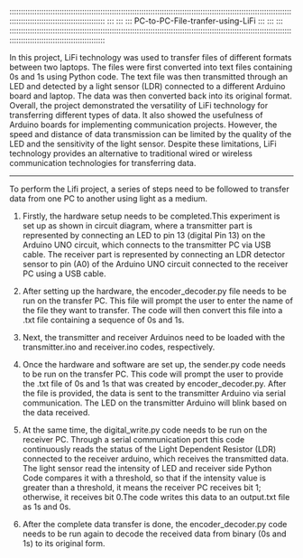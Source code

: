 


::::::::::::::::::::::::::::::::::::::::::::::::::::::::::::::::::::::::::::::::::::::::::::::::::::::::::::::::::::::::::::::::::::::::::::::::::::::::::::::::::::::
:::                                                                                                                                                                :::
:::                                                         PC-to-PC-File-tranfer-using-LiFi                                                                       :::
:::                                                                                                                                                                :::
::::::::::::::::::::::::::::::::::::::::::::::::::::::::::::::::::::::::::::::::::::::::::::::::::::::::::::::::::::::::::::::::::::::::::::::::::::::::::::::::::::::





In this project, LiFi technology was used to transfer files of different formats between two laptops. The files were first converted into text files containing 0s and 1s using Python code. The text file was then transmitted through an LED and detected by a light sensor (LDR) connected to a different Arduino board and laptop. The data was then converted back into its original format. Overall, the project demonstrated the versatility of LiFi technology for transferring different types of data. It also showed the usefulness of Arduino boards for implementing communication projects. However, the speed and distance of data transmission can be limited by the quality of the LED and the sensitivity of the light sensor. Despite these limitations, LiFi technology provides an alternative to traditional wired or wireless communication technologies for transferring data.




-------------------------------------------------------------------------------------------------------------------------------------------------------------------
  To perform the Lifi project, a series of steps need to be followed to transfer data from one PC to another using light as a medium. 

1. Firstly, the hardware setup needs to be completed.This experiment is set up as shown in circuit diagram, where a transmitter part is represented by connecting an LED to pin 13 (digital Pin 13) on the Arduino UNO circuit, which connects to the transmitter PC via USB cable. The receiver part is represented by connecting an LDR detector sensor to pin (A0) of the Arduino UNO circuit connected to the receiver PC using a USB cable.

2. After setting up the hardware, the encoder_decoder.py file needs to be run on the transfer PC. This file will prompt the user to enter the name of the file they want to transfer. The code will then convert this file into a .txt file containing a sequence of 0s and 1s.

3. Next, the transmitter and receiver Arduinos need to be loaded with the transmitter.ino and receiver.ino codes, respectively.

4. Once the hardware and software are set up, the sender.py code needs to be run on the transfer PC. This code will prompt the user to provide the .txt file of 0s and 1s that was created by  encoder_decoder.py. After the file is provided, the data is sent to the transmitter Arduino via serial communication. The LED on the transmitter Arduino will blink based on the data received.


5. At the same time, the digital_write.py code needs to be run on the receiver PC. Through a serial communication port this code continuously reads the status of the Light Dependent Resistor (LDR) connected to the receiver arduino, which receives the transmitted data. The light sensor read the intensity of LED and receiver side Python Code compares it with a threshold, so that if the intensity value is greater than a threshold, it means the receiver PC receives bit 1; otherwise, it receives bit 0.The code writes this data to an output.txt file as 1s and 0s.

6. After the complete data transfer is done, the encoder_decoder.py code needs to be run again to decode the received data from binary (0s and 1s) to its original form.
